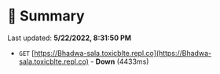 # 📖 Summary
Last updated: **5/22/2022, 8:31:50 PM**

- `GET` [https://Bhadwa-sala.toxicblte.repl.co](https://Bhadwa-sala.toxicblte.repl.co) - **Down** (4433ms)
